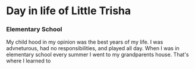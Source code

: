 # Day in life of Little Trisha

### Elementary School

My child hood in my opinion was the best years of my life. I was advneturous, had no responsibilities, and played all day. When I was in elementary school every summer I went to my grandparents house. That's where I learned to 

